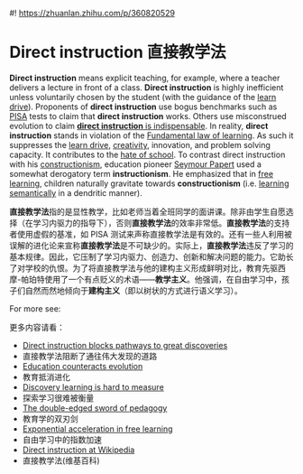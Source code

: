 #! https://zhuanlan.zhihu.com/p/360820529
# Direct instruction 直接教学法

**Direct instruction** means explicit teaching, for example, where a teacher delivers a lecture in front of a class. **Direct instruction** is highly inefficient unless voluntarily chosen by the student (with the guidance of the [learn drive](https://supermemo.guru/wiki/Learn_drive)). Proponents of **direct instruction** use bogus benchmarks such as [PISA](https://supermemo.guru/wiki/PISA) tests to claim that **direct instruction** works. Others use misconstrued evolution to claim [**direct instruction** is indispensable](https://supermemo.guru/wiki/Myth:_Schools_are_needed_due_to_the_slow_evolution_of_human_cognition). In reality, **direct instruction** stands in violation of the [Fundamental law of learning](https://supermemo.guru/wiki/Fundamental_law_of_learning). As such it suppresses the [learn drive](https://supermemo.guru/wiki/Learn_drive), [creativity](https://supermemo.guru/wiki/Creativity), innovation, and problem solving capacity. It contributes to the [hate of school](https://supermemo.guru/wiki/Why_kids_hate_school%3F). To contrast direct instruction with his [constructionism](https://supermemo.guru/wiki/Semantic_learning), education pioneer [Seymour Papert](https://supermemo.guru/wiki/Seymour_Papert) used a somewhat derogatory term **instructionism**. He emphasized that in [free learning](https://supermemo.guru/wiki/Free_learning), children naturally gravitate towards **constructionism** (i.e. [learning semantically](https://supermemo.guru/wiki/Semantic_learning) in a dendritic manner).

**直接教学法**指的是显性教学，比如老师当着全班同学的面讲课。除非由学生自愿选择（在学习内驱力的指导下），否则**直接教学法**的效率非常低。**直接教学法**的支持者使用虚假的基准，如 PISA 测试来声称直接教学法是有效的。还有一些人利用被误解的进化论来宣称**直接教学法**是不可缺少的。实际上，**直接教学法**违反了学习的基本规律。因此，它压制了学习内驱力、创造力、创新和解决问题的能力。它助长了对学校的仇恨。为了将直接教学法与他的建构主义形成鲜明对比，教育先驱西摩-帕珀特使用了一个有点贬义的术语——**教学主义**。他强调，在自由学习中，孩子们自然而然地倾向于**建构主义**（即以树状的方式进行语义学习）。

For more see:

更多内容请看：

- [Direct instruction blocks pathways to great discoveries](https://supermemo.guru/wiki/Direct_instruction_blocks_pathways_to_great_discoveries)
- 直接教学法阻断了通往伟大发现的道路
- [Education counteracts evolution](https://supermemo.guru/wiki/Education_counteracts_evolution)
- 教育抵消进化
- [Discovery learning is hard to measure](https://supermemo.guru/wiki/Discovery_learning_is_hard_to_measure)
- 探索学习很难被衡量
- [The double-edged sword of pedagogy](https://supermemo.guru/wiki/The_double-edged_sword_of_pedagogy)
- 教育学的双刃剑
- [Exponential acceleration in free learning](https://supermemo.guru/wiki/Exponential_acceleration_in_free_learning)
- 自由学习中的指数加速
- [Direct instruction at Wikipedia](https://en.wikipedia.org/wiki/Direct_instruction)
- 直接教学法(维基百科)